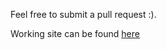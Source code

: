  Feel free to submit a pull request :).

 Working site can be found [here](https://ivopes.github.io/)